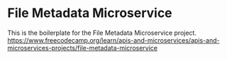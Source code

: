 # File Metadata Microservice

This is the boilerplate for the File Metadata Microservice project. https://www.freecodecamp.org/learn/apis-and-microservices/apis-and-microservices-projects/file-metadata-microservice
